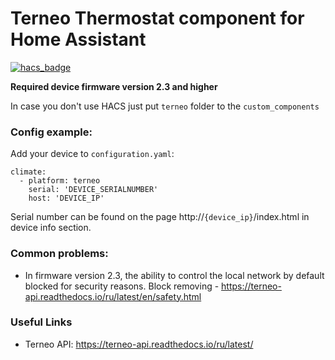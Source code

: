 # Terneo Thermostat component for Home Assistant
[![hacs_badge](https://img.shields.io/badge/HACS-Custom-orange.svg)](https://github.com/custom-components/hacs)

**Required device firmware version 2.3 and higher**

In case you don't use HACS just put `terneo` folder to the `custom_components`

### Config example:
Add your device to `configuration.yaml`:
```
climate:
  - platform: terneo
    serial: 'DEVICE_SERIALNUMBER'
    host: 'DEVICE_IP'
```
Serial number can be found on the page  http://`{device_ip}`/index.html in device info section.

### Common problems:
* In firmware version 2.3, the ability to control the local network by default blocked for security reasons.
Block removing - https://terneo-api.readthedocs.io/ru/latest/en/safety.html

### Useful Links
* Terneo API: https://terneo-api.readthedocs.io/ru/latest/
